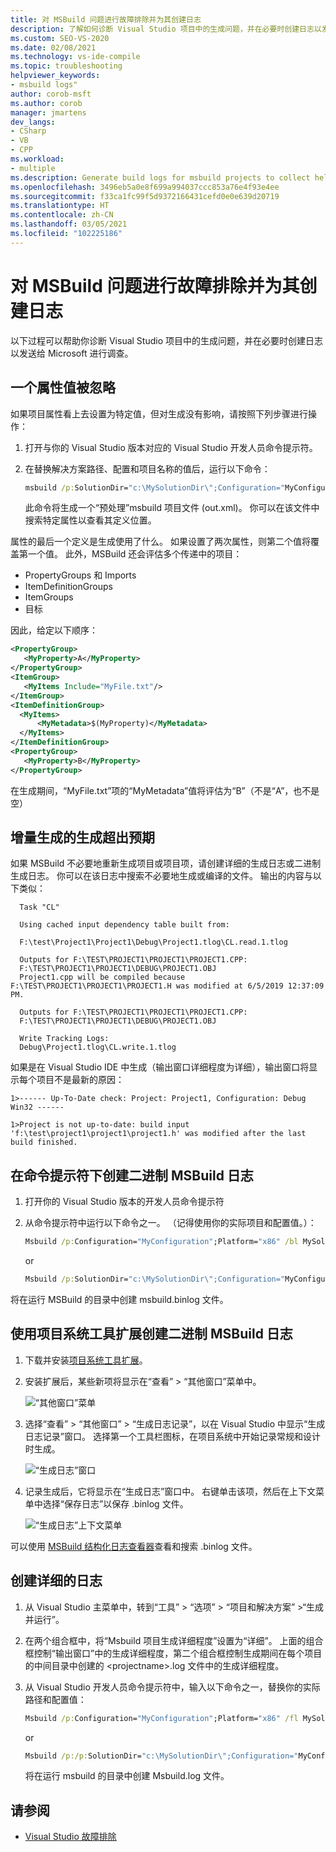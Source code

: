 ```yaml
---
title: 对 MSBuild 问题进行故障排除并为其创建日志
description: 了解如何诊断 Visual Studio 项目中的生成问题，并在必要时创建日志以发送给 Microsoft 进行调查。
ms.custom: SEO-VS-2020
ms.date: 02/08/2021
ms.technology: vs-ide-compile
ms.topic: troubleshooting
helpviewer_keywords:
- msbuild logs"
author: corob-msft
ms.author: corob
manager: jmartens
dev_langs:
- CSharp
- VB
- CPP
ms.workload:
- multiple
ms.description: Generate build logs for msbuild projects to collect helpful information when troubleshooting issues.
ms.openlocfilehash: 3496eb5a0e8f699a994037ccc853a76e4f93e4ee
ms.sourcegitcommit: f33ca1fc99f5d9372166431cefd0e0e639d20719
ms.translationtype: HT
ms.contentlocale: zh-CN
ms.lasthandoff: 03/05/2021
ms.locfileid: "102225186"
---
```

# <a name="troubleshoot-and-create-logs-for-msbuild-problems"></a>对 MSBuild 问题进行故障排除并为其创建日志

以下过程可以帮助你诊断 Visual Studio 项目中的生成问题，并在必要时创建日志以发送给 Microsoft 进行调查。

## <a name="a-property-value-is-ignored"></a>一个属性值被忽略

如果项目属性看上去设置为特定值，但对生成没有影响，请按照下列步骤进行操作：

1. 打开与你的 Visual Studio 版本对应的 Visual Studio 开发人员命令提示符。
1. 在替换解决方案路径、配置和项目名称的值后，运行以下命令：

    ```cmd
    msbuild /p:SolutionDir="c:\MySolutionDir\";Configuration="MyConfiguration";Platform="Win32" /pp:out.xml MyProject.vcxproj
    ```

    此命令将生成一个“预处理”msbuild 项目文件 (out.xml)。 你可以在该文件中搜索特定属性以查看其定义位置。

属性的最后一个定义是生成使用了什么。 如果设置了两次属性，则第二个值将覆盖第一个值。 此外，MSBuild 还会评估多个传递中的项目：

- PropertyGroups 和 Imports
- ItemDefinitionGroups
- ItemGroups
- 目标

因此，给定以下顺序：

```xml
<PropertyGroup>
   <MyProperty>A</MyProperty>
</PropertyGroup>
<ItemGroup>
   <MyItems Include="MyFile.txt"/>
</ItemGroup>
<ItemDefinitionGroup>
  <MyItems>
      <MyMetadata>$(MyProperty)</MyMetadata>
  </MyItems>
</ItemDefinitionGroup>
<PropertyGroup>
   <MyProperty>B</MyProperty>
</PropertyGroup>
```

在生成期间，“MyFile.txt”项的“MyMetadata”值将评估为“B”（不是“A”，也不是空）

## <a name="incremental-build-is-building-more-than-it-should"></a>增量生成的生成超出预期

如果 MSBuild 不必要地重新生成项目或项目项，请创建详细的生成日志或二进制生成日志。 你可以在该日志中搜索不必要地生成或编译的文件。 输出的内容与以下类似：

```output
  Task "CL"

  Using cached input dependency table built from:

  F:\test\Project1\Project1\Debug\Project1.tlog\CL.read.1.tlog

  Outputs for F:\TEST\PROJECT1\PROJECT1\PROJECT1.CPP:
  F:\TEST\PROJECT1\PROJECT1\DEBUG\PROJECT1.OBJ
  Project1.cpp will be compiled because F:\TEST\PROJECT1\PROJECT1\PROJECT1.H was modified at 6/5/2019 12:37:09 PM.

  Outputs for F:\TEST\PROJECT1\PROJECT1\PROJECT1.CPP:
  F:\TEST\PROJECT1\PROJECT1\DEBUG\PROJECT1.OBJ

  Write Tracking Logs:
  Debug\Project1.tlog\CL.write.1.tlog
```

如果是在 Visual Studio IDE 中生成（输出窗口详细程度为详细），输出窗口将显示每个项目不是最新的原因：

```output
1>------ Up-To-Date check: Project: Project1, Configuration: Debug Win32 ------

1>Project is not up-to-date: build input 'f:\test\project1\project1\project1.h' was modified after the last build finished.
```

## <a name="create-a-binary-msbuild-log-at-the-command-prompt"></a>在命令提示符下创建二进制 MSBuild 日志

1. 打开你的 Visual Studio 版本的开发人员命令提示符

1. 从命令提示符中运行以下命令之一。 （记得使用你的实际项目和配置值。）：

   ```cmd
   Msbuild /p:Configuration="MyConfiguration";Platform="x86" /bl MySolution.sln
   ```

   or

   ```cmd
   Msbuild /p:SolutionDir="c:\MySolutionDir\";Configuration="MyConfiguration";Platform="Win32" /bl MyProject.vcxproj
   ```

将在运行 MSBuild 的目录中创建 msbuild.binlog 文件。

## <a name="create-a-binary-msbuild-log-by-using-the-project-system-tools-extension"></a>使用项目系统工具扩展创建二进制 MSBuild 日志

1. 下载并安装[项目系统工具扩展](https://marketplace.visualstudio.com/items?itemName=VisualStudioProductTeam.ProjectSystemTools)。

1. 安装扩展后，某些新项将显示在“查看” > “其他窗口”菜单中。

   ![“其他窗口”菜单](../ide/media/view-menu.png)

1. 选择“查看” > “其他窗口” > “生成日志记录”，以在 Visual Studio 中显示“生成日志记录”窗口。 选择第一个工具栏图标，在项目系统中开始记录常规和设计时生成。

   ![“生成日志”窗口](../ide/media/build-logging-click-to-record.png)

1. 记录生成后，它将显示在“生成日志”窗口中。 右键单击该项，然后在上下文菜单中选择“保存日志”以保存 .binlog 文件。

   ![“生成日志”上下文菜单](../ide/media/build-logging-context-menu.png)

可以使用 [MSBuild 结构化日志查看器](http://www.msbuildlog.com/)查看和搜索 .binlog 文件。

## <a name="create-a-detailed-log"></a>创建详细的日志

1. 从 Visual Studio 主菜单中，转到“工具” > “选项” > “项目和解决方案” >“生成并运行”。
1. 在两个组合框中，将“Msbuild 项目生成详细程度”设置为“详细”。 上面的组合框控制“输出窗口”中的生成详细程度，第二个组合框控制生成期间在每个项目的中间目录中创建的 \<projectname\>.log 文件中的生成详细程度。
2. 从 Visual Studio 开发人员命令提示符中，输入以下命令之一，替换你的实际路径和配置值：

    ```cmd
    Msbuild /p:Configuration="MyConfiguration";Platform="x86" /fl MySolution.sln
    ```

    or

    ```cmd
    Msbuild /p:/p:SolutionDir="c:\MySolutionDir\";Configuration="MyConfiguration";Platform="Win32" /fl MyProject.vcxproj
    ```

    将在运行 msbuild 的目录中创建 Msbuild.log 文件。

## <a name="see-also"></a>请参阅

- [Visual Studio 故障排除](/troubleshoot/visualstudio/welcome-visual-studio/)
